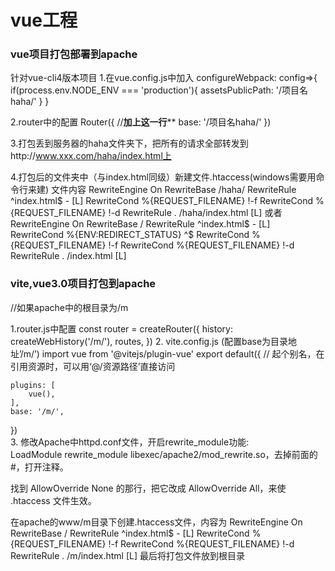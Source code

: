 # vue工程
### vue项目打包部署到apache
针对vue-cli4版本项目
1.在vue.config.js中加入
configureWebpack: config=>{
  if(process.env.NODE_ENV === 'production'){
    assetsPublicPath: '/项目名haha/'
  }
}

2.router中的配置
Router({
  //********加上这一行**********
  base: '/项目名haha/'
})

3.打包丢到服务器的haha文件夹下，把所有的请求全部转发到http://www.xxx.com/haha/index.html上

4.打包后的文件夹中（与index.html同级）新建文件.htaccess(windows需要用命令行来建)
文件内容
<IfModule mod_rewrite.c>
    RewriteEngine On
    RewriteBase /haha/
    RewriteRule ^index\.html$ - [L]
    RewriteCond %{REQUEST_FILENAME} !-f
    RewriteCond %{REQUEST_FILENAME} !-d
    RewriteRule . /haha/index.html [L]
</IfModule>
或者
<IfModule mod_rewrite.c>
    RewriteEngine On
    RewriteBase /
    RewriteRule ^index\.html$ - [L]
	RewriteCond %{ENV:REDIRECT_STATUS} ^$
    RewriteCond %{REQUEST_FILENAME} !-f
    RewriteCond %{REQUEST_FILENAME} !-d
    RewriteRule . /index.html [L]

</IfModule>




### vite,vue3.0项目打包到apache
//如果apache中的根目录为/m


1.router.js中配置
const router = createRouter({
	history: createWebHistory('/m/'),
	routes,
})
2. vite.config.js (配置base为目录地址’/m/’)
import vue from '@vitejs/plugin-vue'
export default({
	// 起个别名，在引用资源时，可以用‘@/资源路径’直接访问

	plugins: [
		vue(),
	],
	base: '/m/',
})     
3. 修改Apache中httpd.conf文件，开启rewrite_module功能:    
LoadModule rewrite_module libexec/apache2/mod_rewrite.so，去掉前面的#，打开注释。

找到 AllowOverride None 的那行，把它改成 AllowOverride All，来使 .htaccess 文件生效。

在apache的www/m目录下创建.htaccess文件，内容为
<IfModule mod_rewrite.c>
  RewriteEngine On
  RewriteBase /
  RewriteRule ^index\.html$ - [L]
  RewriteCond %{REQUEST_FILENAME} !-f
  RewriteCond %{REQUEST_FILENAME} !-d
  RewriteRule . /m/index.html [L]
</IfModule>
最后将打包文件放到根目录
